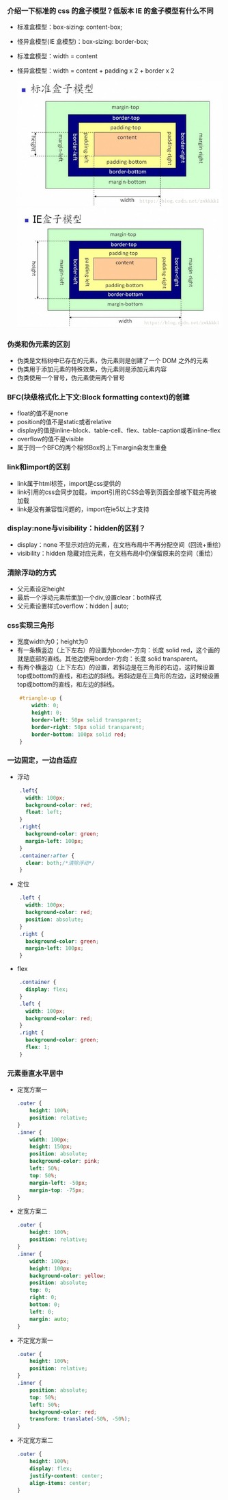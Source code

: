 ### 介绍一下标准的 css 的盒子模型？低版本 IE 的盒子模型有什么不同

-   标准盒模型：box-sizing: content-box;
-   怪异盒模型(IE 盒模型)：box-sizing: border-box;
-   标准盒模型：width = content
-   怪异盒模型：width = content + padding x 2 + border x 2

    ![标准盒模型.jfif](./img/box1.jfif)
    ![怪异盒模型.jfif](./img/box2.jfif)

### 伪类和伪元素的区别

-   伪类是文档树中已存在的元素，伪元素则是创建了一个 DOM 之外的元素
-   伪类用于添加元素的特殊效果，伪元素则是添加元素内容
-   伪类使用一个冒号，伪元素使用两个冒号

### BFC(块级格式化上下文:Block formatting context)的创建

-   float的值不是none
-   position的值不是static或者relative
-   display的值是inline-block、table-cell、flex、table-caption或者inline-flex
-   overflow的值不是visible
-   属于同一个BFC的两个相邻Box的上下margin会发生重叠

### link和import的区别

-   link属于html标签，import是css提供的
-   link引用的css会同步加载，import引用的CSS会等到页面全部被下载完再被加载
-   link是没有兼容性问题的，import在ie5以上才支持

###  display:none与visibility：hidden的区别？

-   display：none 不显示对应的元素，在文档布局中不再分配空间（回流+重绘）
-   visibility：hidden 隐藏对应元素，在文档布局中仍保留原来的空间（重绘）

### 清除浮动的方式

-   父元素设定height
-   最后一个浮动元素后面加一个div,设置clear：both样式
-   父元素设置样式overflow：hidden | auto;

### css实现三角形

-   宽度width为0；height为0
-   有一条横竖边（上下左右）的设置为border-方向：长度 solid red，这个画的就是底部的直线。其他边使用border-方向：长度 solid transparent。
-   有两个横竖边（上下左右）的设置，若斜边是在三角形的右边，这时候设置top或bottom的直线，和右边的斜线。若斜边是在三角形的左边，这时候设置top或bottom的直线，和左边的斜线。

```css
    #triangle-up {
        width: 0;
        height: 0;
        border-left: 50px solid transparent;
        border-right: 50px solid transparent;
        border-bottom: 100px solid red;
    }
```

### 一边固定，一边自适应

-   浮动
```css
    .left{
      width: 100px;
      background-color: red;
      float: left;
    }
    .right{
      background-color: green;
      margin-left: 100px;
    }
    .container:after {
      clear: both;/*清除浮动*/
    }
```

-   定位
```css
    .left {
      width: 100px;
      background-color: red;
      position: absolute;
    }
    .right {
      background-color: green;
      margin-left: 100px;
    }
```

-   flex
```css
    .container {
      display: flex;
    }
    .left {
      width: 100px;
      background-color: red;
    }
    .right {
      background-color: green;
      flex: 1;
    }
```
### 元素垂直水平居中

-   定宽方案一
    ```css
    .outer {
        height: 100%;
        position: relative;
    }
    .inner {
        width: 100px;
        height: 150px;
        position: absolute;
        background-color: pink;
        left: 50%;
        top: 50%;
        margin-left: -50px;
        margin-top: -75px;
    }
    ```
-   定宽方案二
    ```css
    .outer {
        height: 100%;
        position: relative;
    }
    .inner {
        width: 100px;
        height: 100px;
        background-color: yellow;
        position: absolute;
        top: 0;
        right: 0;
        bottom: 0;
        left: 0;
        margin: auto;
    }
    ```
-   不定宽方案一
    ```css
    .outer {
        height: 100%;
        position: relative;
    }
    .inner {
        position: absolute;
        top: 50%;
        left: 50%;
        background-color: red;
        transform: translate(-50%, -50%);
    }
    ```
-   不定宽方案二
    ```css
    .outer {
        height: 100%;
        display: flex;
        justify-content: center;
        align-items: center;
    }
    ```

